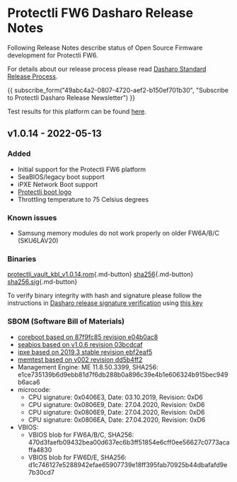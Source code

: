 # Protectli FW6 Dasharo Release Notes

Following Release Notes describe status of Open Source Firmware development
for Protectli FW6.

For details about our release process please read
[Dasharo Standard Release Process](../../dev-proc/standard-release-process.md).

{{ subscribe_form("49abc4a2-0807-4720-aef2-b150ef701b30",
"Subscribe to Protectli Dasharo Release Newsletter") }}

Test results for this platform can be found
[here](https://docs.google.com/spreadsheets/d/1wI0qBSLdaluayYsm_lIa9iJ9LnPnCOZ9eNOyrKSc-j4/edit?usp=sharing).

## v1.0.14 - 2022-05-13

### Added

- Initial support for the Protectli FW6 platform
- SeaBIOS/legacy boot support
- iPXE Network Boot support
- [Protectli boot logo](https://docs.dasharo.com/unified-test-documentation/dasharo-compatibility/304-custom-logo/)
- Throttling temperature to 75 Celsius degrees

### Known issues

- Samsung memory modules do not work properly on older FW6A/B/C (SKU6LAV20)

### Binaries

[protectli_vault_kbl_v1.0.14.rom][v1.0.14_rom]{.md-button}
[sha256][v1.0.14_hash]{.md-button}
[sha256.sig][v1.0.14_sig]{.md-button}

To verify binary integrity with hash and signature please follow the
instructions in [Dasharo release signature verification](../../guides/signature-verification.md)
using [this key](https://raw.githubusercontent.com/3mdeb/3mdeb-secpack/master/customer-keys/protectli/release-keys/protectli-dasharo-firewall-release-1.0-key.asc)

### SBOM (Software Bill of Materials)

- [coreboot based on 87f9fc85 revision e04b0ac8](https://github.com/Dasharo/coreboot/commits/e04b0ac8)
- [seabios based on v1.0.6 revision 03bcdcaf](https://github.com/Dasharo/SeaBIOS/commits/03bcdcaf)
- [ipxe based on 2019.3 stable revision ebf2eaf5](https://github.com/ipxe/ipxe/commits/ebf2eaf5)
- [memtest based on v002 revision dd5b4ff2](https://review.coreboot.org/admin/repos/memtest86plus,general)
- Management Engine: ME 11.8.50.3399,
  SHA256: e1ce735139b6d9ebb81d7f6db288b0a896c39e4b1e606324b915bec949b6aca6
- microcode:
    + CPU signature: 0x0406E3, Date: 03.10.2019, Revision: 0xD6
    + CPU signature: 0x0806E9, Date: 27.04.2020, Revision: 0xD6
    + CPU signature: 0x0806E9, Date: 27.04.2020, Revision: 0xD6
    + CPU signature: 0x0806EA, Date: 27.04.2020, Revision: 0xD6
- VBIOS:
    + VBIOS blob for FW6A/B/C,
    SHA256: 470d3faefb09432bea00d637ec6b3ff51854e6cff0ee56627c0773acaffa4830
    + VBIOS blob for FW6D/E,
    SHA256: d1c746127e5288942efae65907739e18ff395fab70925b44dbafafd9e7b30cd7

[v1.0.14_rom]: https://3mdeb.com/open-source-firmware/Dasharo/protectli_vault_kbl/v1.0.14/protectli_vault_kbl_v1.0.14.rom
[v1.0.14_hash]: https://3mdeb.com/open-source-firmware/Dasharo/protectli_vault_kbl/v1.0.14/protectli_vault_kbl_v1.0.14.rom.sha256
[v1.0.14_sig]: https://3mdeb.com/open-source-firmware/Dasharo/protectli_vault_kbl/v1.0.14/protectli_vault_kbl_v1.0.14.rom.sha256.sig
